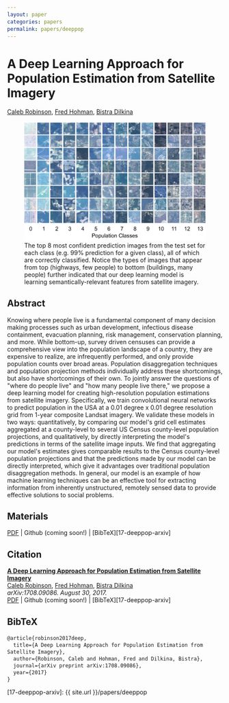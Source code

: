 ```yaml
---
layout: paper
categories: papers
permalink: papers/deeppop
---
```


# A Deep Learning Approach for Population Estimation from Satellite Imagery
[Caleb Robinson][caleb], [Fred Hohman][fred], [Bistra Dilkina][bistra]  

<figure>
     <img class="single" src="/images/papers/17-deeppop-arxiv.png">
    <figcaption class="single">
        The top 8 most confident prediction images from the test set for each class (e.g. 99% prediction for a given class), all of which are correctly classified. Notice the types of images that appear from top (highways, few people) to bottom (buildings, many people) further indicated that our deep learning model is learning semantically-relevant features from satellite imagery.
    </figcaption>
</figure>

## Abstract
Knowing where people live is a fundamental component of many decision making processes such as urban development, infectious disease containment, evacuation planning, risk management, conservation planning, and more. While bottom-up, survey driven censuses can provide a comprehensive view into the population landscape of a country, they are expensive to realize, are infrequently performed, and only provide population counts over broad areas. Population disaggregation techniques and population projection methods individually address these shortcomings, but also have shortcomings of their own.
To jointly answer the questions of "where do people live" and "how many people live there," we propose a deep learning model for creating high-resolution population estimations from satellite imagery.
Specifically, we train convolutional neural networks to predict population in the USA at a 0.01 degree x 0.01 degree resolution grid from 1-year composite Landsat imagery.
We validate these models in two ways: quantitatively, by comparing our model's grid cell estimates aggregated at a county-level to several US Census county-level population projections, and qualitatively, by directly interpreting the model's predictions in terms of the satellite image inputs.
We find that aggregating our model's estimates gives comparable results to the Census county-level population projections and that the predictions made by our model can be directly interpreted, which give it advantages over traditional population disaggregation methods.
In general, our model is an example of how machine learning techniques can be an effective tool for extracting information from inherently unstructured, remotely sensed data to provide effective solutions to social problems. 

## Materials
[PDF][17-deeppop-arxiv-pdf] | Github (coming soon!) | [BibTeX][17-deeppop-arxiv]

## Citation
**[A Deep Learning Approach for Population Estimation from Satellite Imagery][17-deeppop-arxiv-pdf]**  
[Caleb Robinson][caleb], [Fred Hohman][fred], [Bistra Dilkina][bistra]  
*arXiv:1708.09086. August 30, 2017.*  
<span class="paper-misc">
[PDF][17-deeppop-arxiv-pdf] | Github (coming soon!) | [BibTeX][17-deeppop-arxiv]
</span>

## BibTeX

```
@article{robinson2017deep,
  title={A Deep Learning Approach for Population Estimation from Satellite Imagery},
  author={Robinson, Caleb and Hohman, Fred and Dilkina, Bistra},
  journal={arXiv preprint arXiv:1708.09086},
  year={2017}
}
```

[caleb]: http://calebrob.com/ "Caleb Robinson"
[fred]: http://fredhohman.com "Fred Hohman"
[bistra]: http://www.cc.gatech.edu/~bdilkina/ "Bistra Dilkina"

[17-deeppop-arxiv-pdf]: https://arxiv.org/abs/1708.09086
[17-deeppop-arxiv]: {{ site.url }}/papers/deeppop